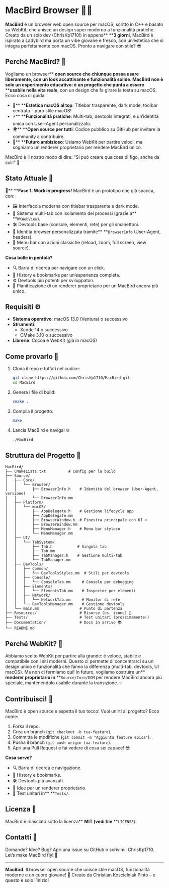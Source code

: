 # MacBird Browser 🦅✨

**MacBird** è un browser web open source per macOS, scritto in C++ e basato su WebKit, che unisce un design super moderno a funzionalità pratiche. Creato da un solo dev (ChrisKp1710!) in appena** ****3 giorni**, MacBird è ispirato a Ladybird ma porta un vibe giovane e fresco, con un’estetica che si integra perfettamente con macOS. Pronto a navigare con stile? 😎

## Perché MacBird? 🚀

Vogliamo un browser** ****open source** che chiunque possa usare liberamente, con un look accattivante e funzionalità solide. MacBird non è solo un esperimento educativo: è un progetto che punta a essere** ****usabile nella vita reale**, con un design che fa girare la testa su macOS. Ecco cosa ci guida:

* 🎨** ****Estetica macOS al top**: Titlebar trasparente, dark mode, toolbar centrata – puro stile macOS!
* ⚡** ****Funzionalità pratiche**: Multi-tab, devtools integrati, e un’identità unica con User-Agent personalizzato.
* 🌍** ****Open source per tutti**: Codice pubblico su GitHub per invitare la community a contribuire.
* 🔮** ****Futuro ambizioso**: Usiamo WebKit per partire veloci, ma sogniamo un renderer proprietario per rendere MacBird unico.

MacBird è il nostro modo di dire: “Si può creare qualcosa di figo, anche da soli!” 💪

## Stato Attuale 🎯

🚧** ****Fase 1: Work in progress!**
MacBird è un prototipo che già spacca, con:

* 🖼️ Interfaccia moderna con titlebar trasparente e dark mode.
* 📑 Sistema multi-tab con isolamento dei processi (grazie a** **`WKWebView`).
* 🛠️ Devtools base (console, elementi, rete) per gli smanettoni.
* 🪪 Identità browser personalizzata tramite** **`BrowserInfo` (User-Agent, headers).
* 🍎 Menu bar con azioni classiche (reload, zoom, full screen, view source).

**Cosa bolle in pentola?**

* 🔍 Barra di ricerca per navigare con un click.
* 📜 History e bookmarks per un’esperienza completa.
* ⚙️ Devtools più potenti per sviluppatori.
* 🚀 Pianificazione di un renderer proprietario per un MacBird ancora più unico.

## Requisiti ⚙️

* **Sistema operativo**: macOS 13.0 (Ventura) o successivo
* **Strumenti**:
  * Xcode 14 o successivo
  * CMake 3.10 o successivo
* **Librerie**: Cocoa e WebKit (già in macOS)

## Come provarlo 🚀

1. Clona il repo e tuffati nel codice:
   ```bash
   git clone https://github.com/ChrisKp1710/MacBird.git
   cd MacBird
   ```
2. Genera i file di build:
   ```bash
   cmake .
   ```
3. Compila il progetto:
   ```bash
   make
   ```
4. Lancia MacBird e naviga! 🌐
   ```bash
   ./MacBird
   ```

## Struttura del Progetto 📂

```
MacBird/
├── CMakeLists.txt          # Config per la build
├── Source/
│   ├── Core/
│   │   └── Browser/
│   │       ├── BrowserInfo.h    # Identità del browser (User-Agent, versione)
│   │       └── BrowserInfo.mm
│   ├── Platform/
│   │   └── macOS/
│   │       ├── AppDelegate.h    # Gestione lifecycle app
│   │       ├── AppDelegate.mm
│   │       ├── BrowserWindow.h  # Finestra principale con UI 🔥
│   │       ├── BrowserWindow.mm
│   │       ├── MenuManager.h    # Menu bar styloso
│   │       └── MenuManager.mm
│   ├── UI/
│   │   └── TabSystem/
│   │       ├── Tab.h           # Singola tab
│   │       ├── Tab.mm
│   │       ├── TabManager.h    # Gestione multi-tab
│   │       └── TabManager.mm
│   ├── DevTools/
│   │   ├── Common/
│   │   │   └── DevToolsStyles.mm  # Stili per devtools
│   │   ├── Console/
│   │   │   └── ConsoleTab.mm     # Console per debugging
│   │   ├── Elements/
│   │   │   └── ElementsTab.mm    # Inspector per elementi
│   │   ├── Network/
│   │   │   └── NetworkTab.mm     # Monitor di rete
│   │   └── DevToolsManager.mm    # Gestione devtools
│   └── main.mm                  # Punto di partenza
├── Resources/                   # Risorse (es. icone) 🎨
├── Tests/                       # Test unitari (prossimamente!)
├── Documentation/               # Docs in arrivo 📚
└── README.md
```

## Perché WebKit? 🤔

Abbiamo scelto WebKit per partire alla grande: è veloce, stabile e compatibile con i siti moderni. Questo ci permette di concentrarci su un design unico e funzionalità che fanno la differenza (multi-tab, devtools, UI macOS). Ma non ci fermiamo qui! In futuro, vogliamo costruire un** ****renderer proprietario** in** **`Source/Core/DOM` per rendere MacBird ancora più speciale, mantenendolo usabile durante la transizione. 💡

## Contribuisci! 🙌

MacBird è open source e aspetta il tuo tocco! Vuoi unirti al progetto? Ecco come:

1. Forka il repo.
2. Crea un branch (`git checkout -b tua-feature`).
3. Committa le modifiche (`git commit -m "Aggiunta feature epica"`).
4. Pusha il branch (`git push origin tua-feature`).
5. Apri una Pull Request e fai vedere di cosa sei capace! 😎

**Cosa serve?**

* 🔍 Barra di ricerca e navigazione.
* 📜 History e bookmarks.
* 🛠️ Devtools più avanzati.
* 🚀 Idee per un renderer proprietario.
* 🧪 Test unitari in** **`Tests/`.

## Licenza 📜

MacBird è rilasciato sotto la licenza** ****MIT** (vedi file** **`LICENSE`).

## Contatti 📩

Domande? Idee? Bug? Apri una issue su GitHub o scrivimi: ChrisKp1710. Let’s make MacBird fly! 🦅

---

**MacBird**: Il browser open source che unisce stile macOS, funzionalità moderne e un cuore giovane! 🌟 Creato da Christian Koscielniak Pinto – e questo è solo l’inizio!
